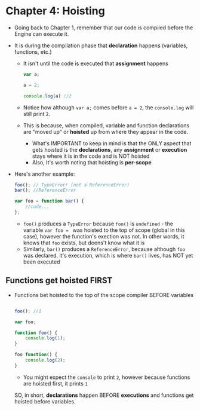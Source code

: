 # Chapter 4: Hoisting

* Going back to Chapter 1, remember that our code is compiled before the Engine can execute it. 
* It is during the compilation phase that **declaration** happens (variables, functions, etc.) 
  * It isn't until the code is executed that **assignment** happens

    ```javascript
    var a;

    a = 2;

    console.log(a) //2
    ```
  * Notice how although `var a;` comes before `a = 2`, the `console.log` will still print `2`. 
  * This is because, when compiled, variable and function declarations are "moved up" or **hoisted** up from where they appear in the code. 
    * What's IMPORTANT to keep in mind is that the ONLY aspect that gets hoisted is the **declarations**, any **assignment** or **execution** stays where it is in the code and is NOT hoisted
    * Also, It's worth noting that hoisting is **per-scope** 

* Here's another example:
    ```javascript
    foo(); // TypeError! (not a ReferenceError)
    bar(); //ReferenceError

    var foo = function bar() {
        //code...
    };
    ```
  * `foo()` produces a `TypeError` because `foo()` is `undefined` - the variable `var foo = ` was hoisted to the top of scope (global in this case), however the function's exection was not. In other words, it knows that `foo` exists, but doens't know what it is
  * Similarly, `bar()` produces a `ReferenceError`, because although `foo` was declared, it's execution, which is where `bar()` lives, has NOT yet been executed

## Functions get hoisted FIRST
* Functions bet hoisted to the top of the scope compiler BEFORE variables

    ```javascript

    foo(); //1

    var foo;

    function foo() {
        console.log(1);
    }

    foo function() {
        console.log(2);
    }
    ``` 
  * You might expect the `console` to print `2`, however because functions are hoisted first, it prints `1`

  SO, in short, **declarations** happen BEFORE **executions** and functions get hoisted before variables. 

